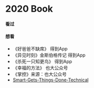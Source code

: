 # 2020 Book 




<!--more-->

#### 看过



#### 想看

* 《好爸爸不缺席》 得到App
* 《异见时刻》金斯伯格传记  得到App
* 《杀死一只知更鸟》 得到App
* 《幸福的方法》 也大公众号
* 《掌控》来源：也大公众号
* [Smart-Gets-Things-Done-Technical](https://www.amazon.com/Smart-Gets-Things-Done-Technical/dp/1590598385/) 

